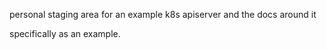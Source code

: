 personal staging area for an example k8s apiserver and the docs around it

specifically as an example.
